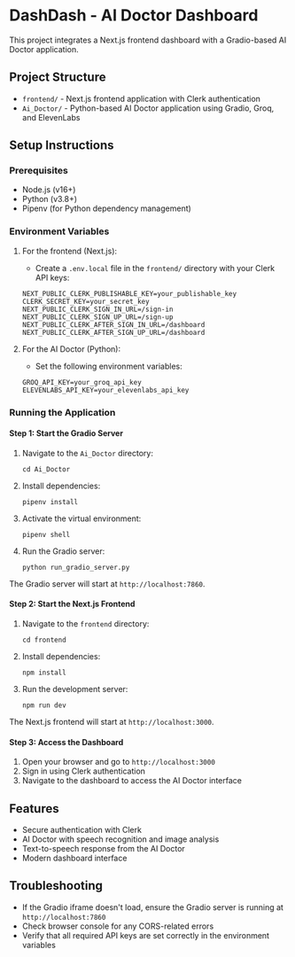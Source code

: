 # DashDash - AI Doctor Dashboard

This project integrates a Next.js frontend dashboard with a Gradio-based AI Doctor application.

## Project Structure

- `frontend/` - Next.js frontend application with Clerk authentication
- `Ai_Doctor/` - Python-based AI Doctor application using Gradio, Groq, and ElevenLabs

## Setup Instructions

### Prerequisites

- Node.js (v16+)
- Python (v3.8+)
- Pipenv (for Python dependency management)

### Environment Variables

1. For the frontend (Next.js):
   - Create a `.env.local` file in the `frontend/` directory with your Clerk API keys:
   ```
   NEXT_PUBLIC_CLERK_PUBLISHABLE_KEY=your_publishable_key
   CLERK_SECRET_KEY=your_secret_key
   NEXT_PUBLIC_CLERK_SIGN_IN_URL=/sign-in
   NEXT_PUBLIC_CLERK_SIGN_UP_URL=/sign-up
   NEXT_PUBLIC_CLERK_AFTER_SIGN_IN_URL=/dashboard
   NEXT_PUBLIC_CLERK_AFTER_SIGN_UP_URL=/dashboard
   ```

2. For the AI Doctor (Python):
   - Set the following environment variables:
   ```
   GROQ_API_KEY=your_groq_api_key
   ELEVENLABS_API_KEY=your_elevenlabs_api_key
   ```

### Running the Application

#### Step 1: Start the Gradio Server

1. Navigate to the `Ai_Doctor` directory:
   ```
   cd Ai_Doctor
   ```

2. Install dependencies:
   ```
   pipenv install
   ```

3. Activate the virtual environment:
   ```
   pipenv shell
   ```

4. Run the Gradio server:
   ```
   python run_gradio_server.py
   ```

The Gradio server will start at `http://localhost:7860`.

#### Step 2: Start the Next.js Frontend

1. Navigate to the `frontend` directory:
   ```
   cd frontend
   ```

2. Install dependencies:
   ```
   npm install
   ```

3. Run the development server:
   ```
   npm run dev
   ```

The Next.js frontend will start at `http://localhost:3000`.

#### Step 3: Access the Dashboard

1. Open your browser and go to `http://localhost:3000`
2. Sign in using Clerk authentication
3. Navigate to the dashboard to access the AI Doctor interface

## Features

- Secure authentication with Clerk
- AI Doctor with speech recognition and image analysis
- Text-to-speech response from the AI Doctor
- Modern dashboard interface

## Troubleshooting

- If the Gradio iframe doesn't load, ensure the Gradio server is running at `http://localhost:7860`
- Check browser console for any CORS-related errors
- Verify that all required API keys are set correctly in the environment variables 